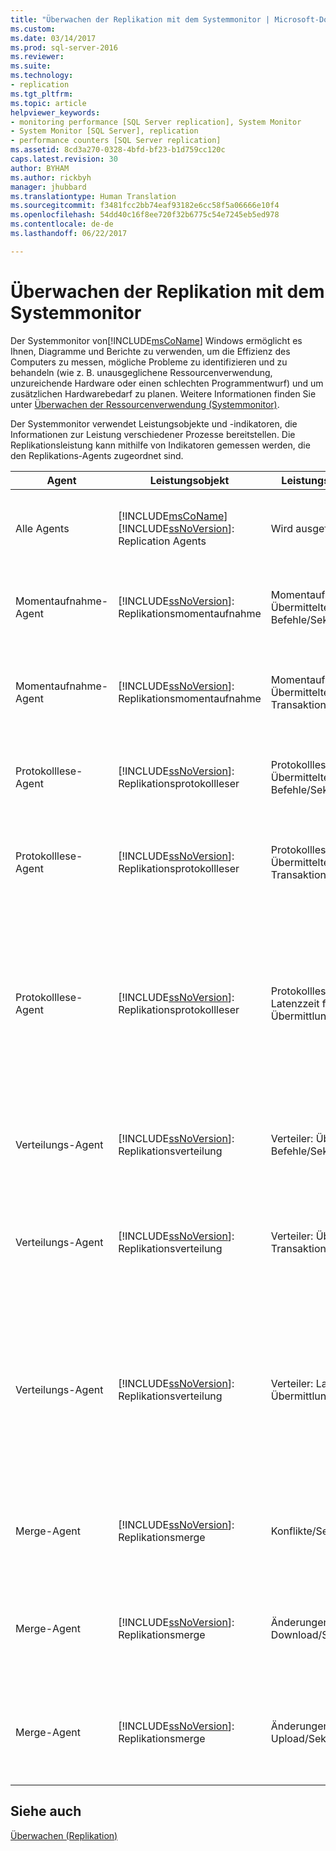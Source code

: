 ```yaml
---
title: "Überwachen der Replikation mit dem Systemmonitor | Microsoft-Dokumentation"
ms.custom: 
ms.date: 03/14/2017
ms.prod: sql-server-2016
ms.reviewer: 
ms.suite: 
ms.technology:
- replication
ms.tgt_pltfrm: 
ms.topic: article
helpviewer_keywords:
- monitoring performance [SQL Server replication], System Monitor
- System Monitor [SQL Server], replication
- performance counters [SQL Server replication]
ms.assetid: 8cd3a270-0328-4bfd-bf23-b1d759cc120c
caps.latest.revision: 30
author: BYHAM
ms.author: rickbyh
manager: jhubbard
ms.translationtype: Human Translation
ms.sourcegitcommit: f3481fcc2bb74eaf93182e6cc58f5a06666e10f4
ms.openlocfilehash: 54dd40c16f8ee720f32b6775c54e7245eb5ed978
ms.contentlocale: de-de
ms.lasthandoff: 06/22/2017

---
```

# <a name="monitoring-replication-with-system-monitor"></a>Überwachen der Replikation mit dem Systemmonitor
  Der Systemmonitor von[!INCLUDE[msCoName](../../../includes/msconame-md.md)] Windows ermöglicht es Ihnen, Diagramme und Berichte zu verwenden, um die Effizienz des Computers zu messen, mögliche Probleme zu identifizieren und zu behandeln (wie z. B. unausgeglichene Ressourcenverwendung, unzureichende Hardware oder einen schlechten Programmentwurf) und um zusätzlichen Hardwarebedarf zu planen. Weitere Informationen finden Sie unter [Überwachen der Ressourcenverwendung &#40;Systemmonitor&#41;](../../../relational-databases/performance-monitor/monitor-resource-usage-system-monitor.md).  
  
 Der Systemmonitor verwendet Leistungsobjekte und -indikatoren, die Informationen zur Leistung verschiedener Prozesse bereitstellen. Die Replikationsleistung kann mithilfe von Indikatoren gemessen werden, die den Replikations-Agents zugeordnet sind.  
  
|Agent|Leistungsobjekt|Leistungsindikator|Beschreibung|  
|-----------|------------------------|-------------|-----------------|  
|Alle Agents|[!INCLUDE[msCoName](../../../includes/msconame-md.md)] [!INCLUDE[ssNoVersion](../../../includes/ssnoversion-md.md)]: Replication Agents|Wird ausgeführt|Die Anzahl der Replikations-Agents, die gerade ausgeführt werden.|  
|Momentaufnahme-Agent|[!INCLUDE[ssNoVersion](../../../includes/ssnoversion-md.md)]: Replikationsmomentaufnahme|Momentaufnahme: Übermittelte Befehle/Sekunde|Die Anzahl der Befehle, die pro Sekunde an den Verteiler übermittelt wurden.|  
|Momentaufnahme-Agent|[!INCLUDE[ssNoVersion](../../../includes/ssnoversion-md.md)]: Replikationsmomentaufnahme|Momentaufnahme: Übermittelte Transaktionen/Sekunde|Die Anzahl der Transaktionen, die pro Sekunde an den Verteiler übermittelt wurden.|  
|Protokolllese-Agent|[!INCLUDE[ssNoVersion](../../../includes/ssnoversion-md.md)]: Replikationsprotokollleser|Protokollleser: Übermittelte Befehle/Sekunde|Die Anzahl der Befehle, die pro Sekunde an den Verteiler übermittelt wurden.|  
|Protokolllese-Agent|[!INCLUDE[ssNoVersion](../../../includes/ssnoversion-md.md)]: Replikationsprotokollleser|Protokollleser: Übermittelte Transaktionen/Sekunde|Die Anzahl der Transaktionen, die pro Sekunde an den Verteiler übermittelt wurden.|  
|Protokolllese-Agent|[!INCLUDE[ssNoVersion](../../../includes/ssnoversion-md.md)]: Replikationsprotokollleser|Protokollleser: Latenzzeit für Übermittlung|Die aktuelle Zeitspanne (in Millisekunden), die vom Zeitpunkt der Übernahme von Transaktionen auf dem Verleger bis zu ihrer Übermittlung an den Verteiler verstrichen ist.|  
|Verteilungs-Agent|[!INCLUDE[ssNoVersion](../../../includes/ssnoversion-md.md)]: Replikationsverteilung|Verteiler: Übermittelte Befehle/Sekunde|Die Anzahl der Befehle, die pro Sekunde an den Abonnenten übermittelt wurden.|  
|Verteilungs-Agent|[!INCLUDE[ssNoVersion](../../../includes/ssnoversion-md.md)]: Replikationsverteilung|Verteiler: Übermittelte Transaktionen/Sekunde|Die Anzahl der Transaktionen, die pro Sekunde an den Abonnenten übermittelt wurden.|  
|Verteilungs-Agent|[!INCLUDE[ssNoVersion](../../../includes/ssnoversion-md.md)]: Replikationsverteilung|Verteiler: Latenzzeit für Übermittlung|Die aktuelle Zeitspanne (in Millisekunden), die vom Zeitpunkt der Übermittlung von Transaktionen an den Verteiler bis zu ihrer Übernahme auf dem Abonnenten verstrichen ist.|  
|Merge-Agent|[!INCLUDE[ssNoVersion](../../../includes/ssnoversion-md.md)]: Replikationsmerge|Konflikte/Sekunde|Die Anzahl der Konflikte pro Sekunde, die im Rahmen des Mergevorgangs aufgetreten sind.|  
|Merge-Agent|[!INCLUDE[ssNoVersion](../../../includes/ssnoversion-md.md)]: Replikationsmerge|Änderungen per Download/Sekunde|Die Anzahl der Zeilen, die pro Sekunde vom Verleger auf den Abonnenten repliziert wurden.|  
|Merge-Agent|[!INCLUDE[ssNoVersion](../../../includes/ssnoversion-md.md)]: Replikationsmerge|Änderungen per Upload/Sekunde|Die Anzahl der Zeilen, die pro Sekunde vom Abonnenten auf den Verleger repliziert wurden.|  
  
## <a name="see-also"></a>Siehe auch  
 [Überwachen &#40;Replikation&#41;](../../../relational-databases/replication/monitor/monitoring-replication.md)  
  
  
